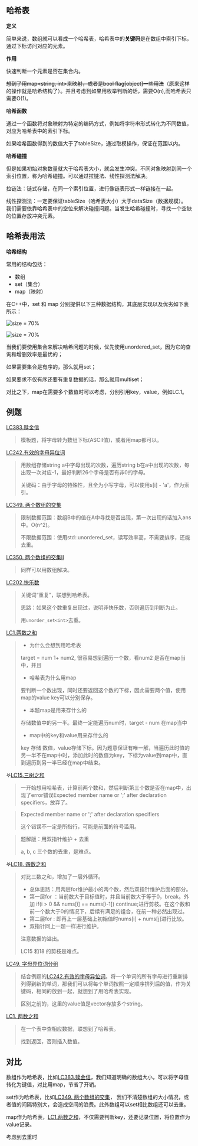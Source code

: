 ## 哈希表

**定义**

简单来说，数组就可以看成一个哈希表，哈希表中的**关键码**是在数组中索引下标，通过下标访问对应的元素。

**作用**

快速判断一个元素是否在集合内。

~~想到了用map<string, int>来映射，或者是bool flag[object]一些用法~~（原来这样的操作就是哈希结构了）。并且考虑到如果用枚举判断的话，需要O(n),而哈希表只需要O(1)。

**哈希函数**

通过一个函数将对象映射为特定的编码方式，例如将字符串形式转化为不同数值，对应为哈希表中的索引下标。

如果哈希函数得到的数值大于了tableSize，通过取模操作，保证在范围以内。

**哈希碰撞**

但是如果初始对象数量就大于哈希表大小，就会发生冲突。不同对象映射到同一个索引位置，称为哈希碰撞。可以通过拉链法、线性探测法解决。

拉链法：链式存储，在同一个索引位置，进行像链表形式一样链接在一起。

线性探测法：一定要保证tableSize（哈希表大小）大于dataSize（数据规模）。 我们需要依靠哈希表中的空位来解决碰撞问题。当发生哈希碰撞时，寻找一个空缺的位置存放冲突元素。

## 哈希表用法

**哈希结构**

常用的结构包括：

- 数组
- set（集合）
- map（映射）

在C++中，set 和 map 分别提供以下三种数据结构，其底层实现以及优劣如下表所示：

![](http://pic.shixiaocaia.fun/202208130638920.png 'size = 70%')

![](http://pic.shixiaocaia.fun/202208130639362.png 'size = 70%')

当我们要使用集合来解决哈希问题的时候，优先使用unordered_set，因为它的查询和增删效率是最优的；

如果需要集合是有序的，那么就用set；

如果要求不仅有序还要有重复数据的话，那么就用multiset；

对比之下，map在需要多个数值时可以考虑，分别引用key，value，例如LC.1。

## 例题

[LC383.赎金信](https://leetcode.cn/problems/ransom-note/)

> 模板题，将字母转为数组下标(ASCII值)，或者用map都可以。

[LC242.有效的字母异位词](https://leetcode.cn/problems/valid-anagram/)

> 用数组存储string a中字母出现的次数，遍历string b在a中出现的次数，每出现一次对应-1，最好判断26个字母是否有非0的字母。
>
> 关键码：由于字母的特殊性，且全为小写字母，可以使用s[i] - 'a'，作为索引。

[LC349. 两个数组的交集](https://leetcode.cn/problems/intersection-of-two-arrays/)

> 限制数据范围：数组B中的值在A中寻找是否出现，第一次出现的话加入ans中。O(n^2)。
>
> 不限数据范围：使用std::unordered_set，读写效率高，不需要排序，还能去重。

[LC350. 两个数组的交集II](https://leetcode.cn/problems/intersection-of-two-arrays-ii/)

> 同样可以用数组解决。

[LC202.快乐数](https://leetcode.cn/problems/happy-number/)

> 关键词“重复”，联想到哈希表。
>
> 思路：如果这个数重复出现过，说明非快乐数，否则遍历到判断为止。
>
> 用`unorder_set<int>`去重。

[LC1.两数之和](https://leetcode.cn/problems/two-sum/)

> - 为什么会想到用哈希表
>
> target = num 1+ num2, 很容易想到遍历一个数，看num2 是否在map当中，并且
>
> - 哈希表为什么用map
>
>  要判断一个数出现，同时还要返回这个数的下标，因此需要两个值，使用map的value key可以分别保存。
>
> - 本题map是用来存什么的
>
>  存储数值中的另一半。最终一定能遍历num时，target - num 在map当中
>
> - map中的key和value用来存什么的
>
>  key 存储 数值，value存储下标。因为题意保证有唯一解，当遍历此时值的另一半不在map中时，添加此时的数值为key，下标为value到map中，直到遍历到另一半已经在map中结束。

𖤐[LC15.三树之和](https://leetcode.cn/problems/3sum/)

> 一开始想用哈希表，计算前两个数和，然后判断第三个数是否在map中，出现了error错误Expected member name or ';' after declaration specifiers，放弃了。

> Expected member name or ';' after declaration specifiers
>
> 这个错误不一定是所指行，可能是前面的符号滥用。

> 题解版：用双指针维护 + 去重
>
> a, b, c 三个数的去重，是难点。

𖤐[LC18. 四数之和](https://leetcode.cn/problems/4sum/)

> 对比三数之和，增加了一层外循环。
>
> - 总体思路：用两层for维护最小的两个数，然后双指针维护后面的部分。
> - 第一层for ：当前数大于目标值时，并且当前数大于等于0，break。外加 if(i > 0 && nums[i] == nums[i-1]) continue;进行剪枝。在这个数和前一个数大于0的情况下，后续有满足的组合，在前一种必然出现过。
> - 第二层for : 即再上一层基础上初始值时nums[i] + nums[j]进行比较。
> - 双指针同上一题一样进行维护。
>
> 注意数据的溢出。
>
> LC15 和18 的剪枝是难点。

[LC49. 字母异位词分组](https://leetcode.cn/problems/group-anagrams/)

> 结合例题的[LC242.有效的字母异位词](https://leetcode.cn/problems/valid-anagram/)。将一个单词的所有字母进行重新排列得到新的单词，那我们可以将每个单词按照一定顺序排列后的值，作为关键码，相同的放到一起，就想到了用哈希表实现。
>
> 区别之前的，这里的value值是vector存放多个string。

[LC1. 两数之和](https://leetcode.cn/problems/two-sum/description/)

> 在一个表中查相应数据，联想到了哈希表。
>
> 找到返回，否则插入数值。

## 对比

数组作为哈希表，比如[LC383.赎金信](https://leetcode.cn/problems/ransom-note/)，我们知道明确的数组大小，可以将字母值转化为键值，对比用map，节省了开销。

set作为哈希表，比如[LC349. 两个数组的交集](https://leetcode.cn/problems/intersection-of-two-arrays/)， 我们不清楚数组的大小情况，或者值的间隔特别大，会造成空间的浪费。此外数组可以set相比数组还可以去重。

map作为哈希表，[LC1.两数之和](https://leetcode.cn/problems/two-sum/)，不仅需要判断key，还要记录位置，将位置作为value记录。

考虑到去重时
